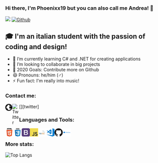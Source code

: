 ### Hi there, I'm Phoenixx19 but you can also call me Andrea! 👋
![](https://visitor-badge.laobi.icu/badge?page_id=Phoenixx19.Phoenixx19)
[![Github](https://img.shields.io/github/followers/Phoenixx19?label=Follow&style=social)](https://github.com/Phoenixx19)

## 🎓 I'm an italian student with the passion of coding and design!
<!-- - 🔭 I’m currently working on [] -->
- 🌱 I’m currently learning C# and .NET for creating applications
- 👯 I’m looking to collaborate in big projects
- 🥅 2020 Goals: Contribute more on Github
- 😄 Pronouns: he/him (♂️)
- ⚡ Fun fact: I'm really into music!

### Contact me:
<img align="left" alt="Website (Work in Progress)" width="22px" src="https://raw.githubusercontent.com/iconic/open-iconic/master/svg/globe.svg" />
[<img align="left" alt="Twitter" width="22px" src="https://cdn.jsdelivr.net/npm/simple-icons@v3/icons/twitter.svg" />][twitter]

<br />

### Languages and Tools:
<img align="left" alt="HTML5" width="26px" src="https://raw.githubusercontent.com/github/explore/80688e429a7d4ef2fca1e82350fe8e3517d3494d/topics/html/html.png" />
<img align="left" alt="CSS3" width="26px" src="https://raw.githubusercontent.com/github/explore/80688e429a7d4ef2fca1e82350fe8e3517d3494d/topics/css/css.png" />
<img align="left" alt="Bootstrap" width="26px" src="https://raw.githubusercontent.com/github/explore/80688e429a7d4ef2fca1e82350fe8e3517d3494d/topics/bootstrap/bootstrap.png" />
<img align="left" alt="JavaScript" width="26px" src="https://raw.githubusercontent.com/github/explore/80688e429a7d4ef2fca1e82350fe8e3517d3494d/topics/javascript/javascript.png" />
<img align="left" alt="MySQL" width="26px" src="https://raw.githubusercontent.com/github/explore/80688e429a7d4ef2fca1e82350fe8e3517d3494d/topics/mysql/mysql.png" />

<img align="left" alt="Visual Studio Code" width="26px" src="https://raw.githubusercontent.com/github/explore/80688e429a7d4ef2fca1e82350fe8e3517d3494d/topics/visual-studio-code/visual-studio-code.png" />
<img align="left" alt="GitHub" width="26px" src="https://raw.githubusercontent.com/github/explore/78df643247d429f6cc873026c0622819ad797942/topics/github/github.png" />
<img align="left" alt="Windows" width="26px" src="https://raw.githubusercontent.com/github/explore/80688e429a7d4ef2fca1e82350fe8e3517d3494d/topics/windows/windows.png" />

<br />

### More stats:
<!-- ![Github stats](https://github-readme-stats.vercel.app/api?username=Phoenixx19&show_icons=true) -->
![Top Langs](https://github-readme-stats.vercel.app/api/top-langs/?username=Phoenixx19)

[twitter]: https://www.twitter.com/phxx19
